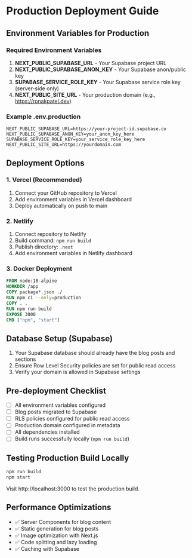 # Production Deployment Guide

## Environment Variables for Production

### Required Environment Variables

1. **NEXT_PUBLIC_SUPABASE_URL** - Your Supabase project URL
2. **NEXT_PUBLIC_SUPABASE_ANON_KEY** - Your Supabase anon/public key  
3. **SUPABASE_SERVICE_ROLE_KEY** - Your Supabase service role key (server-side only)
4. **NEXT_PUBLIC_SITE_URL** - Your production domain (e.g., https://ronakpatel.dev)

### Example .env.production

```env
NEXT_PUBLIC_SUPABASE_URL=https://your-project-id.supabase.co
NEXT_PUBLIC_SUPABASE_ANON_KEY=your_anon_key_here
SUPABASE_SERVICE_ROLE_KEY=your_service_role_key_here
NEXT_PUBLIC_SITE_URL=https://yourdomain.com
```

## Deployment Options

### 1. Vercel (Recommended)

1. Connect your GitHub repository to Vercel
2. Add environment variables in Vercel dashboard
3. Deploy automatically on push to main

### 2. Netlify

1. Connect repository to Netlify
2. Build command: `npm run build`
3. Publish directory: `.next`
4. Add environment variables in Netlify dashboard

### 3. Docker Deployment

```dockerfile
FROM node:18-alpine
WORKDIR /app
COPY package*.json ./
RUN npm ci --only=production
COPY . .
RUN npm run build
EXPOSE 3000
CMD ["npm", "start"]
```

## Database Setup (Supabase)

1. Your Supabase database should already have the blog posts and sections
2. Ensure Row Level Security policies are set for public read access
3. Verify your domain is allowed in Supabase settings

## Pre-deployment Checklist

- [ ] All environment variables configured
- [ ] Blog posts migrated to Supabase
- [ ] RLS policies configured for public read access
- [ ] Production domain configured in metadata
- [ ] All dependencies installed
- [ ] Build runs successfully locally (`npm run build`)

## Testing Production Build Locally

```bash
npm run build
npm start
```

Visit http://localhost:3000 to test the production build.

## Performance Optimizations

- ✅ Server Components for blog content
- ✅ Static generation for blog posts  
- ✅ Image optimization with Next.js
- ✅ Code splitting and lazy loading
- ✅ Caching with Supabase 